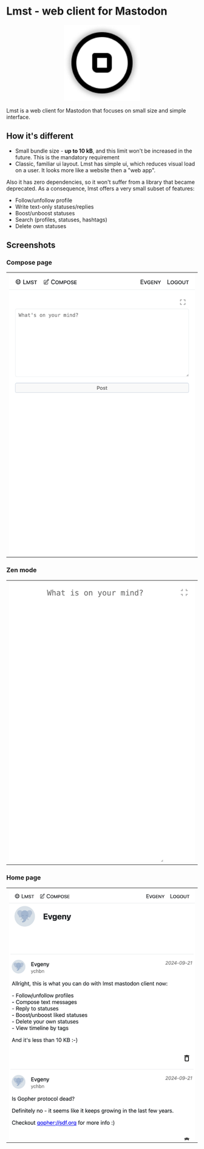 # Lmst - web client for Mastodon

<p align="center"><img src="screenshots/logo.png" width="200"></p>

Lmst is a web client for Mastodon that focuses on small size
and simple interface.

## How it's different

- Small bundle size - **up to 10 kB**, and this limit won't be increased in the future.
  This is the mandatory requirement
- Classic, familiar ui layout. Lmst has simple ui, which reduces visual load on a user.
  It looks more like a website then a "web app".

Also it has zero dependencies, so it won't suffer from a library that
became deprecated. As a consequence, lmst offers a very small subset
of features: 

- Follow/unfollow profile
- Write text-only statuses/replies
- Boost/unboost statuses
- Search (profiles, statuses, hashtags)
- Delete own statuses

## Screenshots

### Compose page
<table>
  <tr>
    <th><img src="screenshots/compose.png" width="500"></th>
  </tr>
</table>

### Zen mode
<table>
  <tr>
    <th><img src="screenshots/zen.png" width="500"></th>
  </tr>
</table>

### Home page
<table>
  <tr>
    <th><img src="screenshots/home.png" width="500"></th>
  </tr>
</table>
